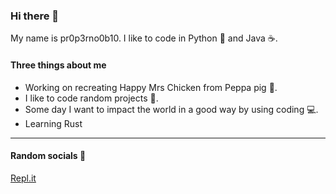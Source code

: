 ### Hi there 👋

My name is pr0p3rno0b10. I like to code in Python 🐍 and Java ☕️.

#### Three things about me

* Working on recreating Happy Mrs Chicken from Peppa pig 🐷.
* I like to code random projects 🎲.
* Some day I want to impact the world in a good way by using coding 💻.
* Learning Rust
- - - 
#### Random socials 💬

[Repl.it](https://repl.it/@pr0p3rno0b10)
